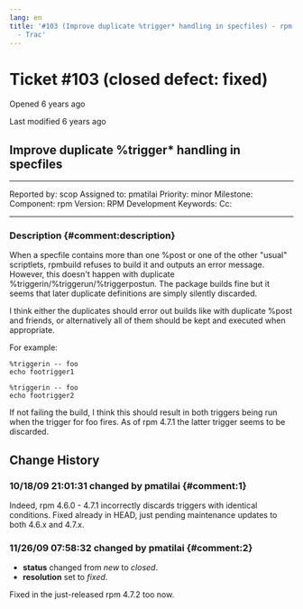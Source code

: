 ```yaml
---
lang: en
title: '#103 (Improve duplicate %trigger* handling in specfiles) - rpm
  - Trac'
---
```


Ticket \#103 (closed defect: fixed)
===================================

Opened 6 years ago

Last modified 6 years ago

Improve duplicate %trigger\* handling in specfiles
--------------------------------------------------

  -------------- ------- -------------- -----------------
  Reported by:   scop    Assigned to:   pmatilai
  Priority:      minor   Milestone:     
  Component:     rpm     Version:       RPM Development
  Keywords:              Cc:            
                                        
  -------------- ------- -------------- -----------------

### Description {#comment:description}

When a specfile contains more than one %post or one of the other
\"usual\" scriptlets, rpmbuild refuses to build it and outputs an error
message. However, this doesn\'t happen with duplicate
%triggerin/%triggerun/%triggerpostun. The package builds fine but it
seems that later duplicate definitions are simply silently discarded.

I think either the duplicates should error out builds like with
duplicate %post and friends, or alternatively all of them should be kept
and executed when appropriate.

For example:

    %triggerin -- foo
    echo footrigger1

    %triggerin -- foo
    echo footrigger2

If not failing the build, I think this should result in both triggers
being run when the trigger for foo fires. As of rpm 4.7.1 the latter
trigger seems to be discarded.

Change History
--------------

### 10/18/09 21:01:31 changed by pmatilai {#comment:1}

Indeed, rpm 4.6.0 - 4.7.1 incorrectly discards triggers with identical
conditions. Fixed already in HEAD, just pending maintenance updates to
both 4.6.x and 4.7.x.

### 11/26/09 07:58:32 changed by pmatilai {#comment:2}

-   **status** changed from *new* to *closed*.
-   **resolution** set to *fixed*.

Fixed in the just-released rpm 4.7.2 too now.
